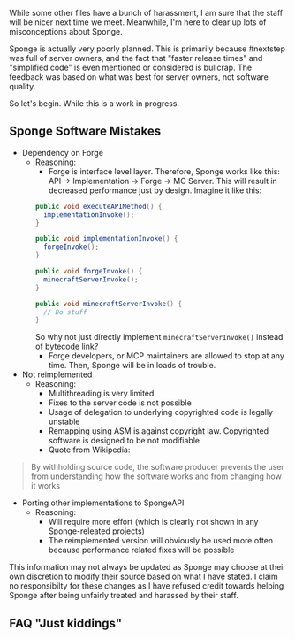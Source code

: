 While some other files have a bunch of harassment, I am sure that the staff will be nicer next time we
meet. Meanwhile, I'm here to clear up lots of misconceptions about Sponge. 

Sponge is actually very poorly planned. This is primarily because #nextstep was full of server owners,
and the fact that "faster release times" and "simplified code" is even mentioned or considered
is bullcrap. The feedback was based on what was best for server owners, not software quality.

So let's begin. While this is a work in progress.

Sponge Software Mistakes
----
- Dependency on Forge
  + Reasoning: 
    + Forge is interface level layer. Therefore, Sponge works like this: API -> Implementation -> Forge -> MC Server.
    This will result in decreased performance just by design. Imagine it like this:
    ```java 
    public void executeAPIMethod() {
      implementationInvoke();
    }
    
    public void implementationInvoke() {
      forgeInvoke();
    }
    
    public void forgeInvoke() {
      minecraftServerInvoke();
    }
    
    public void minecraftServerInvoke() {
      // Do stuff
    }
    ```
    So why not just directly implement `minecraftServerInvoke()` instead of bytecode link?
    + Forge developers, or MCP maintainers are allowed to stop at any time. Then, Sponge will be in loads
    of trouble.
- Not reimplemented
  + Reasoning:
    + Multithreading is very limited
    + Fixes to the server code is not possible
    + Usage of delegation to underlying copyrighted code is legally unstable
    + Remapping using ASM is against copyright law. Copyrighted software is designed to be not modifiable
    + Quote from Wikipedia:

> By withholding source code, the software producer prevents the user from understanding how the software works and from changing how it works

- Porting other implementations to SpongeAPI
  + Reasoning:
    + Will require more effort (which is clearly not shown in any Sponge-releated projects)
    + The reimplemented version will obviously be used more often because performance related fixes
    will be possible

This information may not always be updated as Sponge may choose at their own discretion to modify their
source based on what I have stated. I claim no responsibilty for these changes as I have refused credit
towards helping Sponge after being unfairly treated and harassed by their staff.

FAQ "Just kiddings"
----
